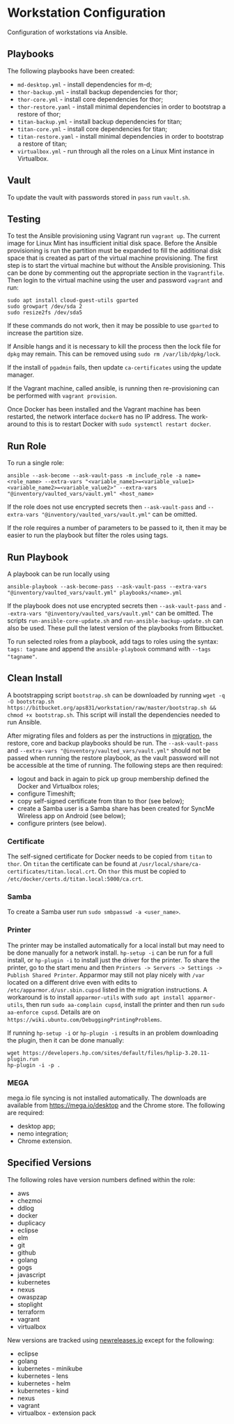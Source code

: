 # Workstation Configuration

Configuration of workstations via Ansible.

## Playbooks

The following playbooks have been created:

* `md-desktop.yml` - install dependencies for m-d;
* `thor-backup.yml` - install backup dependencies for thor;
* `thor-core.yml` - install core dependencies for thor;
* `thor-restore.yaml` -  install minimal dependencies in order to bootstrap a restore of thor;
* `titan-backup.yml` - install backup dependencies for titan;
* `titan-core.yml` - install core dependencies for titan;
* `titan-restore.yaml` -  install minimal dependencies in order to bootstrap a restore of titan;
* `virtualbox.yml` - run through all the roles on a Linux Mint instance in Virtualbox.

## Vault

To update the vault with passwords stored in `pass` run `vault.sh`.

## Testing

To test the Ansible provisioning using Vagrant run `vagrant up`.  The current image for Linux Mint has insufficient initial disk space.  Before the Ansible provisioning is run the partition must be expanded to fill the additional disk space that is created as part of the virtual machine provisioning.  The first step is to start the virtual machine but without the Ansible provisioning.  This can be done by commenting out the appropriate section in the `Vagrantfile`.  Then login to the virtual machine using the user and password `vagrant` and run:

```
sudo apt install cloud-guest-utils gparted
sudo growpart /dev/sda 2
sudo resize2fs /dev/sda5
```

If these commands do not work, then it may be possible to use `gparted` to increase the partition size.

If Ansible hangs and it is necessary to kill the process then the lock file for `dpkg` may remain.  This can be removed using `sudo rm /var/lib/dpkg/lock`.

If the install of `pgadmin` fails, then update `ca-certificates` using the update manager.

If the Vagrant machine, called ansible, is running then re-provisioning can be performed with `vagrant provision`.

Once Docker has been installed and the Vagrant machine has been restarted, the network interface `docker0` has no IP address.  The work-around to this is to restart Docker with `sudo systemctl restart docker`.

## Run Role
To run a single role:

```
ansible --ask-become --ask-vault-pass -m include_role -a name=<role_name> --extra-vars "<variable_name1>=<variable_value1> <variable_name2>=<variable_value2>" --extra-vars "@inventory/vaulted_vars/vault.yml" <host_name>
```

If the role does not use encrypted secrets then `--ask-vault-pass` and `--extra-vars "@inventory/vaulted_vars/vault.yml"` can be omitted.

If the role requires a number of parameters to be passed to it, then it may be easier to run the playbook but filter the roles using tags.

## Run Playbook

A playbook can be run locally using

```
ansible-playbook --ask-become-pass --ask-vault-pass --extra-vars "@inventory/vaulted_vars/vault.yml" playbooks/<name>.yml
```

If the playbook does not use encrypted secrets then `--ask-vault-pass` and `--extra-vars "@inventory/vaulted_vars/vault.yml"` can be omitted. The scripts `run-ansible-core-update.sh` and `run-ansible-backup-update.sh` can also be used.  These pull the latest version of the playbooks from Bitbucket.

To run selected roles from a playbook, add tags to roles using the syntax: `tags: tagname` and append the `ansible-playbook` command with `--tags "tagname"`.

## Clean Install

A bootstrapping script `bootstrap.sh` can be downloaded by running `wget -q -O bootstrap.sh https://bitbucket.org/aps831/workstation/raw/master/bootstrap.sh && chmod +x bootstrap.sh`.  This script will install the dependencies needed to run Ansible.

After migrating files and folders as per the instructions in [migration](MIGRATION.md), the restore, core and backup playbooks should be run.  The `--ask-vault-pass` and `--extra-vars "@inventory/vaulted_vars/vault.yml"` should not be passed when running the restore playbook, as the vault password will not be accessible at the time of running.  The following steps are then required:

* logout and back in again to pick up group membership defined the Docker and Virtualbox roles;
* configure Timeshift;
* copy self-signed certificate from titan to thor (see below);
* create a Samba user is a Samba share has been created for SyncMe Wireless app on Android (see below);
* configure printers (see below).

### Certificate

The self-signed certificate for Docker needs to be copied from `titan` to `thor`.  On `titan` the certificate can be found at `/usr/local/share/ca-certificates/titan.local.crt`.  On `thor` this must be copied to `/etc/docker/certs.d/titan.local:5000/ca.crt`.

### Samba

To create a Samba user run `sudo smbpasswd -a <user_name>`.

### Printer

The printer may be installed automatically for a local install but may need to be done manually for a network install.  `hp-setup -i` can be run for a full install, or `hp-plugin -i` to install just the driver for the printer.  To share the printer, go to the start menu and then `Printers -> Servers -> Settings -> Publish Shared Printer`.  Apparmor may still not play nicely with `/var` located on a different drive even with edits to `/etc/apparmor.d/usr.sbin.cupsd` listed in the migration instructions.  A workaround is to install `apparmor-utils` with `sudo apt install apparmor-utils`, then run `sudo aa-complain cupsd`, install the printer and then run `sudo aa-enforce cupsd`.  Details are on `https://wiki.ubuntu.com/DebuggingPrintingProblems`.

If running `hp-setup -i` or `hp-plugin -i` results in an problem downloading the plugin, then it can be done manually:
```
wget https://developers.hp.com/sites/default/files/hplip-3.20.11-plugin.run
hp-plugin -i -p .
```

### MEGA

mega.io file syncing is not installed automatically.  The downloads are available from https://mega.io/desktop and the Chrome store.  The following are required:

* desktop app;
* nemo integration;
* Chrome extension.

## Specified Versions
The following roles have version numbers defined within the role:

* aws
* chezmoi
* ddlog
* docker
* duplicacy
* eclipse
* elm
* git
* github
* golang
* gogs
* javascript
* kubernetes
* nexus
* owaspzap
* stoplight
* terraform
* vagrant
* virtualbox

New versions are tracked using [newreleases.io](https://newreleases.io/) except for the following:

* eclipse
* golang
* kubernetes - minikube
* kubernetes - lens
* kubernetes - helm
* kubernetes - kind
* nexus
* vagrant
* virtualbox - extension pack